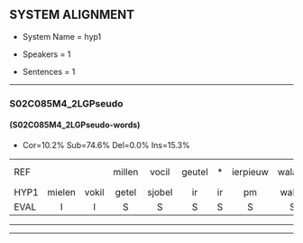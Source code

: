 
## SYSTEM ALIGNMENT

- System Name = hyp1

- Speakers = 1

- Sentences = 1

---

### S02C085M4_2LGPseudo

#### (S02C085M4_2LGPseudo-words)

- Cor=10.2%	Sub=74.6%	Del=0.0%	Ins=15.3%

|  |  |  |  |  |  |  |  |  |  |  |  |  |  |  |  |  |  |  |  |  |  |  |  |  |  |  |  |  |  |  |  |  |  |  |  |  |  |  |  |  |  |  |  |  |  |  |  |  |  |  |  |  |  |  |  |  |  |  |  |
|:--- |:---:|:---:|:---:|:---:|:---:|:---:|:---:|:---:|:---:|:---:|:---:|:---:|:---:|:---:|:---:|:---:|:---:|:---:|:---:|:---:|:---:|:---:|:---:|:---:|:---:|:---:|:---:|:---:|:---:|:---:|:---:|:---:|:---:|:---:|:---:|:---:|:---:|:---:|:---:|:---:|:---:|:---:|:---:|:---:|:---:|:---:|:---:|:---:|:---:|:---:|:---:|:---:|:---:|:---:|:---:|:---:|:---:|:---:|:---:|
| REF |  |  | millen | vocil | geutel | * | ierpieuw | walaan | erke | * | saarweng | *(gevecht) | gevicht |  |  | eemde | bepoud | orstalk | veten |  |  |  |  | gefouw | * | * | * | * | fiewon | * | vawaai | *(strelen) | *t | strellen | zwieten | * | oonste | * | * | grijnken | * | schielstaug | * | prilsood | vloender | milste | veurder | kloeien | ulen |  | * | * | schodig | ijpo | menuur | * | spreikje | hiffreeuw | wooien |
| HYP1 | mielen | vokil | getel | sjobel | ir | ir | pm | walan | erke | aweel | sarweng | gevecht | gevicht | inde | bepaald | oa | oorstalk | ve | veten | gevaaw | vuur | baan | band | net | niet | zin | viun | neuren | vawa | strilen | uistrellen | swieten | voetband | oond | te | nuidier | grenken | scala | schilstaag | steg | s | een | prilsloot | vlunder | mi | mide | verd | kloeien | ulen | oorbonk | schil | sqoldig | eppel | m | menuur | sprea | srekje | hireuw | woien |
| EVAL | I | I | S | S | S | S | S | S |  | S | S | S |  | I | I | S | S | S |  | I | I | I | I | S | S | S | S | S | S | S | S | S | S | S | S | S | S | S | S | S | S | S | S | S | S | S | S |  |  | I | S | S | S | S |  | S | S | S | S |
---

---
